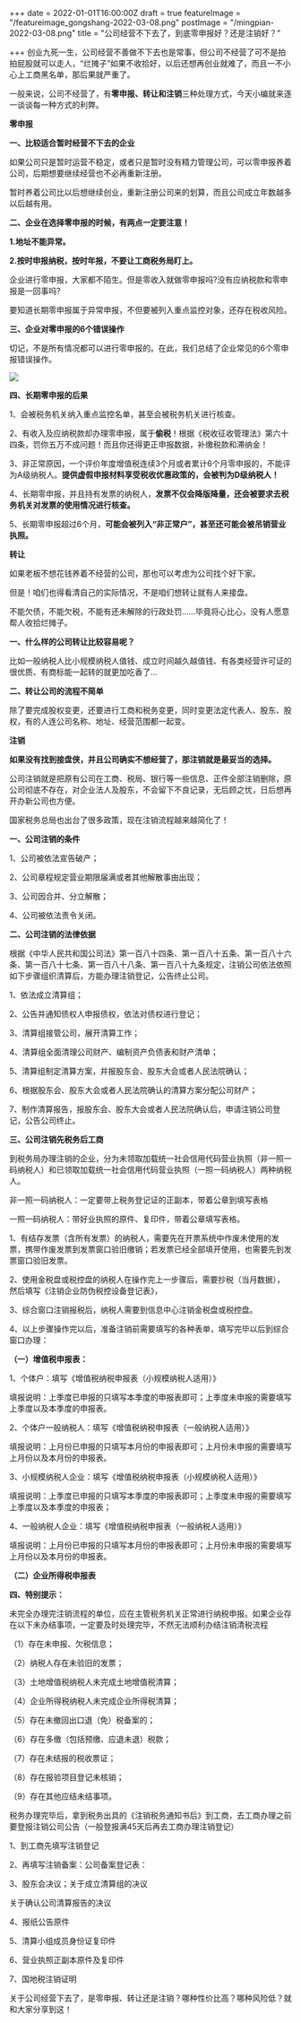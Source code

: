 +++
date = 2022-01-01T16:00:00Z
draft = true
featureImage = "/featureimage_gongshang-2022-03-08.png"
postImage = "/mingpian-2022-03-08.png"
title = "公司经营不下去了，到底零申报好？还是注销好？"

+++
创业九死一生，公司经营不善做不下去也是常事，但公司不经营了可不是拍拍屁股就可以走人，“烂摊子”如果不收拾好，以后还想再创业就难了，而且一不小心上工商黑名单，那后果就严重了。

一般来说，公司不经营了，有**零申报、转让和注销**三种处理方式，今天小编就来逐一谈谈每一种方式的利弊。

**零申报**

**一、比较适合暂时经营不下去的企业**

如果公司只是暂时运营不稳定，或者只是暂时没有精力管理公司，可以零申报养着公司，后期想要继续经营也不必再重新注册。

暂时养着公司比以后想继续创业，重新注册公司来的划算，而且公司成立年数越多以后越有用。

**二、企业在选择零申报的时候，有两点一定要注意！**

**1.地址不能异常。**

**2.按时申报纳税，按时年报，不要让工商税务局盯上。**

企业进行零申报，大家都不陌生。但是零收入就做零申报吗?没有应纳税款和零申报是一回事吗?

要知道长期零申报属于异常申报，不但要被列入重点监控对象，还存在税收风险。

**三、企业对零申报的6个错误操作**

切记，不是所有情况都可以进行零申报的。在此，我们总结了企业常见的6个零申报错误操作。

![](/images/22010201-2022-03-08.jpeg)

**四、长期零申报的后果**

1、会被税务机关纳入重点监控名单，甚至会被税务机关进行核查。

2、有收入及应纳税款却办理零申报，属于**偷税**！根据《税收征收管理法》第六十四条，罚你五万不成问题！而且你还得更正申报数据，补缴税款和滞纳金！

3、非正常原因，一个评价年度增值税连续3个月或者累计6个月零申报的，不能评为A级纳税人。**提供虚假申报材料享受税收优惠政策的，会被判为D级纳税人！**

4、长期零申报，并且持有发票的纳税人，**发票不仅会降版降量，还会被要求去税务机关对发票的使用情况进行核查。**

5、长期零申报超过6个月，**可能会被列入“非正常户”，甚至还可能会被吊销营业执照。**

**转让**

如果老板不想花钱养着不经营的公司，那也可以考虑为公司找个好下家。

但是！咱们也得看清自己的实际情况，不是咱们想转让就有人来接盘。

不能欠债，不能欠税，不能有还未解除的行政处罚……毕竟将心比心，没有人愿意帮人收拾烂摊子。

**一、什么样的公司转让比较容易呢？**

比如一般纳税人比小规模纳税人值钱、成立时间越久越值钱、有各类经营许可证的很优质、有商标能一起转的就更加吃香了…

**二、转让公司的流程不简单**

除了要完成股权变更，还要进行工商和税务变更，同时变更法定代表人、股东、股权，有的人连公司名称、地址、经营范围都一起变。

**注销**

**如果没有找到接盘侠，并且公司确实不想经营了，那注销就是最妥当的选择。**

公司注销就是把原有公司在工商、税局、银行等一些信息、正件全部注销删除，原公司彻底不存在，对企业法人及股东，不会留下不良记录，无后顾之忧，日后想再开办新公司也方便。

国家税务总局也出台了很多政策，现在注销流程越来越简化了！

**一、公司注销的条件**

1、公司被依法宣告破产；

2、公司章程规定营业期限届满或者其他解散事由出现；

3、公司因合并、分立解散；

4、公司被依法责令关闭。

**二、公司注销的法律依据**

根据《中华人民共和国公司法》第一百八十四条、第一百八十五条、第一百八十六条、第一百八十七条、第一百八十八条、第一百八十九条规定，注销公司依法依照如下步骤组织清算后，方能办理注销登记，公告终止公司。

1、依法成立清算组；

2、公告并通知债权人申报债权，依法对债权进行登记；

3、清算组接管公司，展开清算工作；

4、清算组全面清理公司财产、编制资产负债表和财产清单；

5、清算组制定清算方案，并报股东会、股东大会或者人民法院确认；

6、根据股东会、股东大会或者人民法院确认的清算方案分配公司财产；

7、制作清算报告，报股东会、股东大会或者人民法院确认后，申请注销公司登记，公告公司终止。

**三、公司注销先税务后工商**

到税务局办理注销的企业，分为未领取加载统一社会信用代码营业执照（非一照一码纳税人）和已领取加载统一社会信用代码营业执照（一照一码纳税人）两种纳税人。

非一照一码纳税人：一定要带上税务登记证的正副本，带着公章到填写表格

一照一码纳税人：带好业执照的原件、复印件，带着公章填写表格。

1、有结存发票（含所有发票）的纳税人，需要先在开票系统中作废未使用的发票，携带作废发票到发票窗口验旧缴销；若发票已经全部填开使用，也需要先到发票窗口验旧发票。

2、使用金税盘或税控盘的纳税人在操作完上一步骤后，需要抄税（当月数据），然后填写《注销企业防伪税控设备登记表》，

3、综合窗口注销报税后，纳税人需要到信息中心注销金税盘或税控盘。

4、以上步骤操作完以后，准备注销前需要填写的各种表单，填写完毕以后到综合窗口办理：

**（一）增值税申报表：**

1、个体户：填写《增值税纳税申报表（小规模纳税人适用）》

填报说明：上季度已申报的只填写本季度的申报表即可；上季度未申报的需要填写上季度以及本季度的申报表。

2、个体户一般纳税人：填写《增值税纳税申报表（一般纳税人适用）》

填报说明：上月份已申报的只填写本月份的申报表即可；上月份未申报的需要填写上月份以及本月份的申报表。

3、小规模纳税人企业：填写《增值税纳税申报表（小规模纳税人适用）》

填报说明：上季度已申报的只填写本季度的申报表即可；上季度未申报的需要填写上季度以及本季度的申报表；

4、一般纳税人企业：填写《增值税纳税申报表（一般纳税人适用）》

填报说明：上月份已申报的只填写本月份的申报表即可；上月份未申报的需要填写上月份以及本月份的申报表。

**（二）企业所得税申报表**

**四、特别提示：**

未完全办理完注销流程的单位，应在主管税务机关正常进行纳税申报。如果企业存在以下未办结事项，一定要及时处理完毕，不然无法顺利办结注销清税流程

（1）存在未申报、欠税信息；

（2）纳税人存在未验旧的发票；

（3）土地增值税纳税人未完成土地增值税清算；

（4）企业所得税纳税人未完成企业所得税清算；

（5）存在未撤回出口退（免）税备案的；

（6）存在多缴（包括预缴、应退未退）税款；

（7）存在未结报的税收票证；

（8）存在报验项目登记未核销；

（9）存在其他应结未结事项。

税务办理完毕后，拿到税务出具的《注销税务通知书后》到工商，去工商办理之前要登报注销公司公告（一般登报满45天后再去工商办理注销登记）

1、到工商先填写注销登记

2、再填写注销备案：公司备案登记表：

3、股东会决议；关于成立清算组的决议

关于确认公司清算报告的决议

4、报纸公告原件

5、清算小组成员身份证复印件

6、营业执照正副本原件及复印件

7、国地税注销证明

关于公司经营下去了，是零申报、转让还是注销？哪种性价比高？哪种风险低？就和大家分享到这！